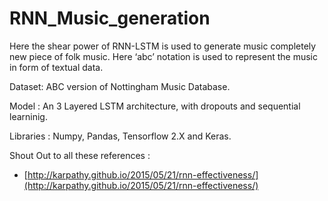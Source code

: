 # RNN_Music_generation
Here the shear power of RNN-LSTM is used to generate music completely new piece of folk music. Here ‘abc’ notation is used to represent the music in form of textual data. 

Dataset: ABC version of Nottingham Music Database.

Model : An 3 Layered LSTM architecture, with dropouts and sequential learninig.

Libraries : Numpy, Pandas, Tensorflow 2.X and Keras.

Shout Out to all these references :
 - [http://karpathy.github.io/2015/05/21/rnn-effectiveness/](http://karpathy.github.io/2015/05/21/rnn-effectiveness/)
